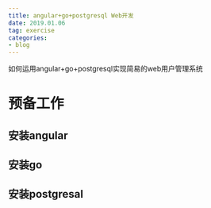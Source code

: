 ```yaml
---
title: angular+go+postgresql Web开发
date: 2019.01.06
tag: exercise
categories: 
- blog
---
```


如何运用angular+go+postgresql实现简易的web用户管理系统
<!-- more -->
# 预备工作
## 安装angular
## 安装go
## 安装postgresal
